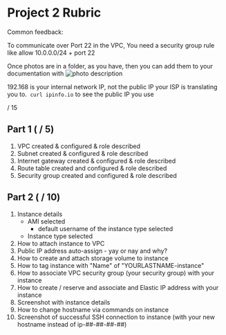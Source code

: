 # Project 2 Rubric

Common feedback:

To communicate over Port 22 in the VPC, You need a security group rule like allow 10.0.0.0/24 + port 22

Once photos are in a folder, as you have, then you can add them to your documentation with ![photo description](Images/imagename.PNG)

192.168 is your internal network IP, not the public IP your ISP is translating you to.  `curl ipinfo.io` to see the public IP you use

/ 15

## Part 1 ( / 5)

1. VPC created & configured & role described
2. Subnet created & configured & role described
3. Internet gateway created & configured & role described
4. Route table created and configured & role described
5. Security group created and configured & role described

## Part 2 ( / 10)

1. Instance details
   - AMI selected
     - default username of the instance type selected
   - Instance type selected
2. How to attach instance to VPC
3. Public IP address auto-assign - yay or nay and why?
4. How to create and attach storage volume to instance
5. How to tag instance with "Name" of "YOURLASTNAME-instance"
6. How to associate VPC security group (your security group) with your instance
7. How to create / reserve and associate and Elastic IP address with your instance
8. Screenshot with instance details
9. How to change hostname via commands on instance
10. Screenshot of successful SSH connection to instance (with your new hostname instead of ip-##-##-##-##)
